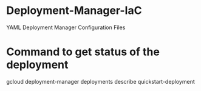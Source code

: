 # Deployment-Manager-IaC
YAML Deployment Manager Configuration Files

# Command to get status of the deployment
gcloud deployment-manager deployments describe quickstart-deployment
